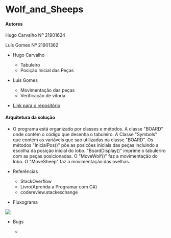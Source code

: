 # Wolf_and_Sheeps

#### Autores

Hugo Carvalho Nº 21901624

Luís Gomes Nº 21901362


- Hugo Carvalho
  - Tabuleiro
  - Posição Inicial das Peças

- Luis Gomes 
  - Movimentação das peças
  - Verificação de vitoria

- [Link para o repositório](https://github.com/malmaboy/Wolf_and_Sheeps)
  

#### Arquitetura da solução

- O programa está organizado por classes e métodos. A classe "BOARD" onde contém o código que desenha o tabuleiro. A Classe "Symbols" que contém as variáveis que sao utilizadas na classe "BOARD". Os métodos "InicialPos()" põe as posicões iniciais das peças incluindo a escolha da posição inicial do lobo. "BoardDisplay()" imprime o tabuleriro com as peças posicionadas. O "MoveWolf()" faz a movimentação do lobo. O "MoveSheep" faz a movimentação das ovelhas. 
  


- Referências

  - StackOverflow 
  - Livro(Aprenda a Programar com C#)
  - codereview.stackexchange

- Fluxograma

![](https://github.com/malmaboy/Images/blob/master/Flowchart.png)

- Bugs

    - 
